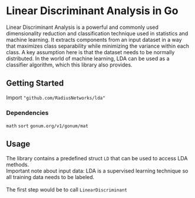 # Linear Discriminant Analysis in Go

Linear Discriminant Analysis is a powerful and commonly used dimensionality reduction and classification technique used in statistics 
and machine learning. It extracts components from an input dataset in a way that maximizes class separability 
while minimizing the variance within each class. A key assumption here is that the dataset needs to be
normally distributed. In the world of machine learning, LDA can be used as a classifier algorithm, which this 
library also provides.

## Getting Started 

Import `"github.com/RadiusNetworks/lda"`

### Dependencies
`math`
`sort`
`gonum.org/v1/gonum/mat`

## Usage
The library contains a predefined struct `LD` that can be used to access LDA methods. <br/>
Important note about input data: LDA is a supervised learning technique so all training data needs to be labeled. <br/>
<br/>
The first step would be to call `LinearDiscriminant`
